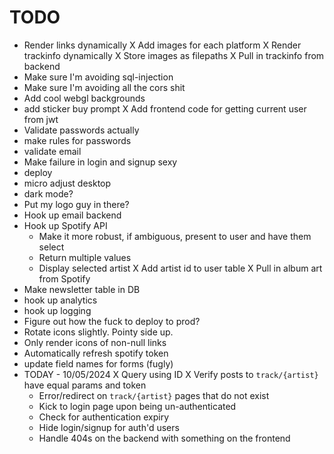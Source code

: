 # TODO
- Render links dynamically
X Add images for each platform
X Render trackinfo dynamically
X Store images as filepaths
X Pull in trackinfo from backend
- Make sure I'm avoiding sql-injection
- Make sure I'm avoiding all the cors shit
- Add cool webgl backgrounds
- add sticker buy prompt
X Add frontend code for getting current user from jwt
- Validate passwords actually
- make rules for passwords
- validate email
- Make failure in login and signup sexy
- deploy
- micro adjust desktop
- dark mode?
- Put my logo guy in there?
- Hook up email backend
- Hook up Spotify API
  - Make it more robust, if ambiguous, present to user and have them select
  - Return multiple values
  - Display selected artist
  X Add artist id to user table
  X Pull in album art from Spotify
- Make newsletter table in DB
- hook up analytics
- hook up logging
- Figure out how the fuck to deploy to prod?
- Rotate icons slightly. Pointy side up.
- Only render icons of non-null links
- Automatically refresh spotify token
- update field names for forms (fugly)
- TODAY - 10/05/2024
  X Query using ID
  X Verify posts to `track/{artist}` have equal params and token
  - Error/redirect on `track/{artist}` pages that do not exist
  - Kick to login page upon being un-authenticated
  - Check for authentication expiry
  - Hide login/signup for auth'd users
  - Handle 404s on the backend with something on the frontend
